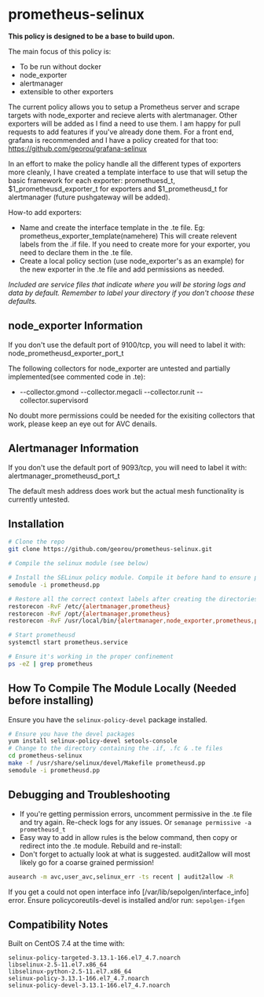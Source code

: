 # prometheus-selinux

**This policy is designed to be a base to build upon.** 

The main focus of this policy is:
* To be run without docker
* node_exporter
* alertmanager
* extensible to other exporters 

The current policy allows you to setup a Prometheus server and scrape targets with node_exporter and recieve alerts with alertmanager. Other exporters will be added as I find a need to use them. I am happy for pull requests to add features if you've already done them. For a front end, grafana is recommended and I have a policy created for that too: https://github.com/georou/grafana-selinux

In an effort to make the policy handle all the different types of exporters more cleanly, I have created a template interface to use that will setup the basic framework for each exporter:
promethuesd_t, $1_prometheusd_exporter_t for exporters and $1_prometheusd_t for alertmanager (future pushgateway will be added).

How-to add exporters:
* Name and create the interface template in the .te file. Eg: prometheus_exporter_template(namehere) This will create relevent labels from the .if file. If you need to create more for your exporter, you need to declare them in the .te file.
* Create a local policy section (use node_exporter's as an example) for the new exporter in the .te file and add permissions as needed.

*Included are service files that indicate where you will be storing logs and data by default. Remember to label your directory if you don't choose these defaults.*


## node_exporter Information
If you don't use the default port of 9100/tcp, you will need to label it with: node_prometheusd_exporter_port_t

The following collectors for node_exporter are untested and partially implemented(see commented code in .te):
* --collector.gmond --collector.megacli --collector.runit --collector.supervisord

No doubt more permissions could be needed for the exisiting collectors that work, please keep an eye out for AVC denails.

## Alertmanager Information
If you don't use the default port of 9093/tcp, you will need to label it with: alertmanager_prometheusd_port_t

The default mesh address does work but the actual mesh functionality is currently untested. 

## Installation
```sh
# Clone the repo
git clone https://github.com/georou/prometheus-selinux.git

# Compile the selinux module (see below)

# Install the SELinux policy module. Compile it before hand to ensure proper compatibility (see below)
semodule -i prometheusd.pp

# Restore all the correct context labels after creating the directories and setting owner,group permissions
restorecon -RvF /etc/{alertmanager,prometheus}
restorecon -RvF /opt/{alertmanager,prometheus}
restorecon -RvF /usr/local/bin/{alertmanager,node_exporter,prometheus,promtool}

# Start prometheusd
systemctl start prometheus.service

# Ensure it's working in the proper confinement
ps -eZ | grep prometheus
```

## How To Compile The Module Locally (Needed before installing)
Ensure you have the `selinux-policy-devel` package installed.
```sh
# Ensure you have the devel packages
yum install selinux-policy-devel setools-console
# Change to the directory containing the .if, .fc & .te files
cd prometheus-selinux
make -f /usr/share/selinux/devel/Makefile prometheusd.pp
semodule -i prometheusd.pp
```

## Debugging and Troubleshooting

* If you're getting permission errors, uncomment permissive in the .te file and try again. Re-check logs for any issues. Or `semanage permissive -a prometheusd_t`
* Easy way to add in allow rules is the below command, then copy or redirect into the .te module. Rebuild and re-install:
* Don't forget to actually look at what is suggested. audit2allow will most likely go for a coarse grained permission!

```sh
ausearch -m avc,user_avc,selinux_err -ts recent | audit2allow -R
```
If you get a could not open interface info [/var/lib/sepolgen/interface_info] error. 
Ensure policycoreutils-devel is installed and/or run: `sepolgen-ifgen`

## Compatibility Notes
Built on CentOS 7.4 at the time with:
```
selinux-policy-targeted-3.13.1-166.el7_4.7.noarch
libselinux-2.5-11.el7.x86_64
libselinux-python-2.5-11.el7.x86_64
selinux-policy-3.13.1-166.el7_4.7.noarch
selinux-policy-devel-3.13.1-166.el7_4.7.noarch
```
